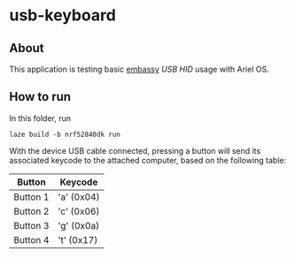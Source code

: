 # usb-keyboard

## About

This application is testing basic
[embassy](https://github.com/embassy-rs/embassy) _USB HID_ usage with Ariel OS.

## How to run

In this folder, run

    laze build -b nrf52840dk run

With the device USB cable connected, pressing a button will send its associated
keycode to the attached computer, based on the following table:

| Button   | Keycode    |
| -------- | ---------- |
| Button 1 | 'a' (0x04) |
| Button 2 | 'c' (0x06) |
| Button 3 | 'g' (0x0a) |
| Button 4 | 't' (0x17) |
